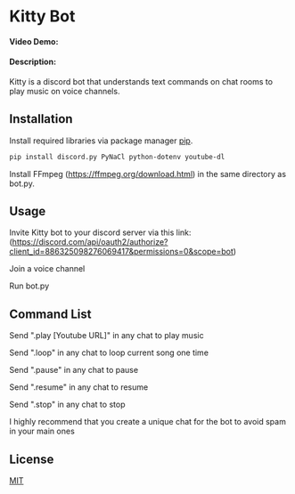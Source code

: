 # Kitty Bot

#### Video Demo: <URL HERE>

#### Description:

Kitty is a discord bot that understands text commands on chat rooms to play music on voice channels.

## Installation

Install required libraries via package manager [pip](https://pip.pypa.io/en/stable/).

```bash
pip install discord.py PyNaCl python-dotenv youtube-dl
```

Install FFmpeg (https://ffmpeg.org/download.html) in the same directory as bot.py.

## Usage

Invite Kitty bot to your discord server via this link: (https://discord.com/api/oauth2/authorize?client_id=886325098276069417&permissions=0&scope=bot)

Join a voice channel

Run bot.py

## Command List

Send ".play [Youtube URL]" in any chat to play music

Send ".loop" in any chat to loop current song one time

Send ".pause" in any chat to pause

Send ".resume" in any chat to resume

Send ".stop" in any chat to stop

I highly recommend that you create a unique chat for the bot to avoid spam in your main ones

## License

[MIT](https://choosealicense.com/licenses/mit/)
